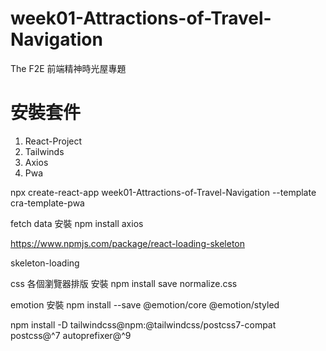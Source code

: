 # week01-Attractions-of-Travel-Navigation
The F2E 前端精神時光屋專題

# 安裝套件

1. React-Project
2. Tailwinds
3. Axios
4. Pwa

npx create-react-app week01-Attractions-of-Travel-Navigation --template cra-template-pwa

fetch data 安裝 npm install axios

https://www.npmjs.com/package/react-loading-skeleton

skeleton-loading

css 各個瀏覽器排版 安裝 npm install save normalize.css

emotion 安裝 npm install --save @emotion/core @emotion/styled

npm install -D tailwindcss@npm:@tailwindcss/postcss7-compat postcss@^7 autoprefixer@^9